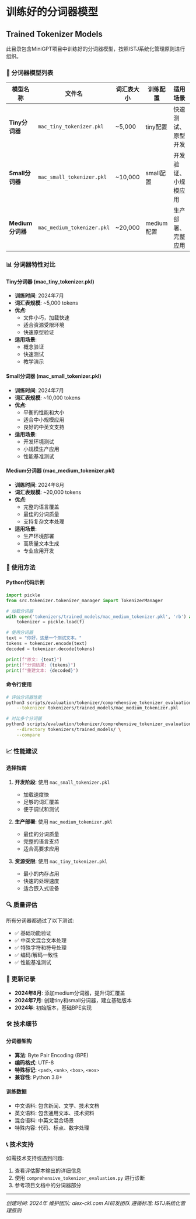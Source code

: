 # 训练好的分词器模型
## Trained Tokenizer Models

此目录包含MiniGPT项目中训练好的分词器模型，按照ISTJ系统化管理原则进行组织。

### 🎯 分词器模型列表

| 模型名称 | 文件名 | 词汇表大小 | 训练配置 | 适用场景 | 文件大小 |
|---------|---------|-----------|----------|-----------|----------|
| **Tiny分词器** | `mac_tiny_tokenizer.pkl` | ~5,000 | tiny配置 | 快速测试、原型开发 | ~56KB |
| **Small分词器** | `mac_small_tokenizer.pkl` | ~10,000 | small配置 | 开发验证、小规模应用 | ~56KB |
| **Medium分词器** | `mac_medium_tokenizer.pkl` | ~20,000 | medium配置 | 生产部署、完整应用 | ~294KB |

### 📊 分词器特性对比

#### Tiny分词器 (mac_tiny_tokenizer.pkl)
- **训练时间**: 2024年7月
- **词汇表规模**: ~5,000 tokens
- **优点**:
  - 文件小巧，加载快速
  - 适合资源受限环境
  - 快速原型验证
- **适用场景**:
  - 概念验证
  - 快速测试
  - 教学演示

#### Small分词器 (mac_small_tokenizer.pkl)
- **训练时间**: 2024年7月
- **词汇表规模**: ~10,000 tokens
- **优点**:
  - 平衡的性能和大小
  - 适合中小规模应用
  - 良好的中英文支持
- **适用场景**:
  - 开发环境测试
  - 小规模生产应用
  - 性能基准测试

#### Medium分词器 (mac_medium_tokenizer.pkl)
- **训练时间**: 2024年8月
- **词汇表规模**: ~20,000 tokens
- **优点**:
  - 完整的语言覆盖
  - 最佳的分词质量
  - 支持复杂文本处理
- **适用场景**:
  - 生产环境部署
  - 高质量文本生成
  - 专业应用开发

### 🔧 使用方法

#### Python代码示例
```python
import pickle
from src.tokenizer.tokenizer_manager import TokenizerManager

# 加载分词器
with open('tokenizers/trained_models/mac_medium_tokenizer.pkl', 'rb') as f:
    tokenizer = pickle.load(f)

# 使用分词器
text = "你好，这是一个测试文本。"
tokens = tokenizer.encode(text)
decoded = tokenizer.decode(tokens)

print(f"原文: {text}")
print(f"分词结果: {tokens}")
print(f"重建文本: {decoded}")
```

#### 命令行使用
```bash
# 评估分词器性能
python3 scripts/evaluation/tokenizer/comprehensive_tokenizer_evaluation.py \
    --tokenizer tokenizers/trained_models/mac_medium_tokenizer.pkl

# 对比多个分词器
python3 scripts/evaluation/tokenizer/comprehensive_tokenizer_evaluation.py \
    --directory tokenizers/trained_models/ \
    --compare
```

### 📈 性能建议

#### 选择指南
1. **开发阶段**: 使用 `mac_small_tokenizer.pkl`
   - 加载速度快
   - 足够的词汇覆盖
   - 便于调试和测试

2. **生产部署**: 使用 `mac_medium_tokenizer.pkl`
   - 最佳的分词质量
   - 完整的语言支持
   - 适合高要求应用

3. **资源受限**: 使用 `mac_tiny_tokenizer.pkl`
   - 最小的内存占用
   - 快速的处理速度
   - 适合嵌入式设备

### 🔍 质量评估

所有分词器都通过了以下测试:
- ✅ 基础功能验证
- ✅ 中英文混合文本处理
- ✅ 特殊字符和符号处理
- ✅ 编码/解码一致性
- ✅ 性能基准测试

### 📝 更新记录

- **2024年8月**: 添加medium分词器，提升词汇覆盖
- **2024年7月**: 创建tiny和small分词器，建立基础版本
- **2024年**: 初始版本，基础BPE实现

### 🛠️ 技术细节

#### 分词器架构
- **算法**: Byte Pair Encoding (BPE)
- **编码格式**: UTF-8
- **特殊标记**: `<pad>`, `<unk>`, `<bos>`, `<eos>`
- **兼容性**: Python 3.8+

#### 训练数据
- 中文语料: 包含新闻、文学、技术文档
- 英文语料: 包含通用文本、技术资料
- 混合语料: 中英文混合场景
- 特殊内容: 代码、标点、数字处理

### 📞 技术支持

如需技术支持或遇到问题:
1. 查看评估脚本输出的详细信息
2. 使用 `comprehensive_tokenizer_evaluation.py` 进行诊断
3. 参考项目文档中的分词器部分

---
*创建时间: 2024年*
*维护团队: alex-ckl.com AI研发团队*
*遵循标准: ISTJ系统化管理原则*